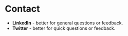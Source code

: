 # Contact

- **LinkedIn** - better for general questions or feedback.
- **Twitter** - better for quick questions or feedback.